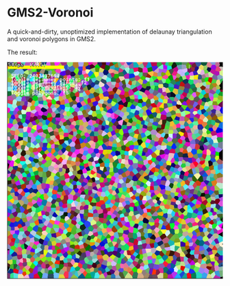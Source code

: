# GMS2-Voronoi

A quick-and-dirty, unoptimized implementation of delaunay triangulation and voronoi polygons in GMS2.

The result:

![SCreenshot of resulting voronoi polygons](voronoi_pic.png?raw=true "Screenshot of resulting voronoi polygons")
